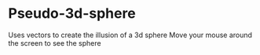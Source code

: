 # Pseudo-3d-sphere
Uses vectors to create the illusion of a 3d sphere
Move your mouse around the screen to see the sphere
